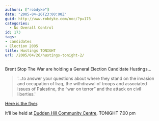 ```yaml
---
authors: ["robdyke"]
date: "2005-04-26T23:00:00Z"
guid: http://www.robdyke.com/noc/?p=173
categories:
  - No Overall Control
id: 173
tags:
- candidates
- Election 2005
title: Hustings TONIGHT
url: /2005/04/26/hustings-tonight-2/
---
```

Brent Stop The War are holding a General Election Candidate Hustings...

> '...to answer your questions about where they stand on the invasion and occupation of Iraq, the withdrawal of troops and associated issues of Palestine, the “war on terror” and the attack on civil liberties.'

[Here is the flyer](http://www.comwifinet.com/becamapign/BrentStW_hustings.pdf).

It'll be held at [Dudden Hill Community Centre](http://www.streetmap.co.uk/streetmap.dll?G2M?X=522105&#38;Y=184975&#38;A=Y&#38;Z=1), TONIGHT 7.00 pm